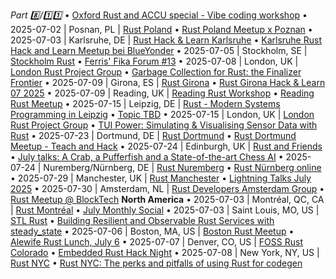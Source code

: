 *Part 8️⃣/1️⃣1️⃣*
  • [Oxford Rust and ACCU special \- Vibe coding workshop](https://www.meetup.com/oxford-rust-meetup-group/events/308435063/)
• 2025\-07\-02 \| Posnan, PL \| [Rust Poland](https://www.meetup.com/rust-poland-meetup/)
  • [Rust Poland Meetup x Poznan](https://www.meetup.com/rust-poland-meetup/events/308480357)
• 2025\-07\-03 \| Karlsruhe, DE \| [Rust Hack & Learn Karlsruhe](https://www.meetup.com/rust-hack-learn-karlsruhe/)
  • [Karlsruhe Rust Hack and Learn Meetup bei BlueYonder](https://www.meetup.com/rust-hack-learn-karlsruhe/events/308328739/)
• 2025\-07\-05 \| Stockholm, SE \| [Stockholm Rust](https://www.meetup.com/stockholm-rust/events/)
  • [Ferris' Fika Forum \#13](https://www.meetup.com/stockholm-rust/events/308530949)
• 2025\-07\-08 \| London, UK \| [London Rust Project Group](https://www.meetup.com/london-rust-project-group/events/)
  • [Garbage Collection for Rust: the Finalizer Frontier](https://www.meetup.com/london-rust-project-group/events/308443710)
• 2025\-07\-09 \| Girona, ES \| [Rust Girona](https://lu.ma/rust-girona)
  • [Rust Girona Hack & Learn 07 2025](https://lu.ma/hismn492)
• 2025\-07\-09 \| Reading, UK \| [Reading Rust Workshop](https://www.meetup.com/reading-rust-workshop/events/)
  • [Reading Rust Meetup](https://www.meetup.com/reading-rust-workshop/events/wrdkmtyhckbmb)
• 2025\-07\-15 \| Leipzig, DE \| [Rust \- Modern Systems Programming in Leipzig](https://www.meetup.com/rust-modern-systems-programming-in-leipzig/events/)
  • [Topic TBD](https://www.meetup.com/rust-modern-systems-programming-in-leipzig/events/308592246)
• 2025\-07\-15 \| London, UK \| [London Rust Project Group](https://www.meetup.com/london-rust-project-group/events/)
  • [TUI Power: Simulating & Visualising Sensor Data with Rust](https://www.meetup.com/london-rust-project-group/events/308434768)
• 2025\-07\-23 \| Dortmund, DE \| [Rust Dortmund](https://www.meetup.com/rust-dortmund/)
  • [Rust Dortmund Meetup \- Teach and Hack](https://www.meetup.com/rust-dortmund/events/308517530/)
• 2025\-07\-24 \| Edinburgh, UK \| [Rust and Friends](https://www.meetup.com/rust-edi/events/)
  • [July talks: A Crab, a Pufferfish and a State\-of\-the\-art Chess AI](https://www.meetup.com/rust-and-friends/events/308687848)
• 2025\-07\-24 \| Nuremberg/Nürnberg, DE \| [Rust Nuremberg](https://www.meetup.com/rust-noris/)
  • [Rust Nürnberg online](https://www.meetup.com/rust-noris/events/304567874/)
• 2025\-07\-29 \| Manchester, UK \| [Rust Manchester](https://www.meetup.com/rust-manchester/events/)
  • [Lightning Talks July 2025](https://www.meetup.com/rust-manchester/events/308085035)
• 2025\-07\-30 \| Amsterdam, NL \| [Rust Developers Amsterdam Group](https://www.meetup.com/rust-amsterdam-group/events/)
  • [Rust Meetup @ BlockTech](https://www.meetup.com/rust-amsterdam-group/events/308548455)
**North America**
• 2025\-07\-03 \| Montréal, QC, CA \| [Rust Montréal](https://www.meetup.com/rust-montreal/events/)
  • [July Monthly Social](https://www.meetup.com/rust-montreal/events/308532058)
• 2025\-07\-03 \| Saint Louis, MO, US \| [STL Rust](https://www.meetup.com/stl-rust/events/)
  • [Building Resilient and Observable Rust Services with steady\_state](https://www.meetup.com/stl-rust/events/306345853)
• 2025\-07\-06 \| Boston, MA, US \| [Boston Rust Meetup](https://www.meetup.com/bostonrust/events/)
  • [Alewife Rust Lunch, July 6](https://www.meetup.com/bostonrust/events/307936287)
• 2025\-07\-07 \| Denver, CO, US \| [FOSS Rust Colorado](https://mobilizon.us/@foss_rust_colorado/events)
  • [Embedded Rust Hack Night](https://mobilizon.us/events/e9d6fd47-6120-4789-ad04-313d6a04f572)
• 2025\-07\-08 \| New York, NY, US \| [Rust NYC](https://www.meetup.com/rust-nyc/events/)
  • [Rust NYC: The perks and pitfalls of using Rust for codegen](https://www.meetup.com/rust-nyc/events/308679186)
